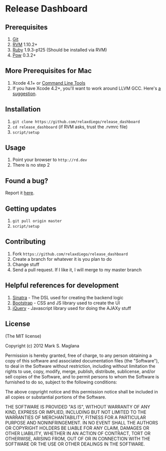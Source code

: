 Release Dashboard
=================

Prerequisites
-------------
1. [Git](http://git-scm.com)
2. [RVM](http://beginrescueend.com/) 1.10.2+
3. [Ruby](ruby-lang.org/) 1.9.3-p125 (Should be installed via RVM)
4. [Pow](http://pow.cx/) 0.3.2+

More Prerequisites for Mac
--------------------------
1. Xcode 4.1+ or [Command Line Tools](https://developer.apple.com/downloads/index.action)
2. If you have Xcode 4.2+, you'll want to work around LLVM GCC. Here's [a suggestion](http://www.relaxdiego.com/2012/02/using-gcc-when-xcode-43-is-installed.html).

Installation
------------
1. `git clone https://github.com/relaxdiego/release_dashboard`
2. `cd release_dashboard` (if RVM asks, trust the .rvmrc file)
3. `script/setup`

Usage
-----
1. Point your browser to `http://rd.dev`
2. There is no step 2

Found a bug?
------------
Report it [here](https://github.com/relaxdiego/release_dashboard/issues).

Getting updates
------------
1. `git pull origin master`
2. `script/setup`

Contributing
------------
1. Fork `https://github.com/relaxdiego/release_dashboard`
2. Create a branch for whatever it is you plan to do
3. Change stuff
4. Send a pull request. If I like it, I will merge to my master branch

Helpful references for development
----------------------------------
1. [Sinatra](http://www.sinatrarb.com/) - The DSL used for creating the backend logic
2. [Bootstrap](http://twitter.github.com/bootstrap) - CSS and JS library used to create the UI
3. [jQuery](http://jquery.com/) - Javascript library used for doing the AJAXy stuff

License
-------
(The MIT license)

Copyright (c) 2012 Mark S. Maglana

Permission is hereby granted, free of charge, to any person obtaining a copy of this software and associated documentation files (the "Software"), to deal in the Software without restriction, including without limitation the rights to use, copy, modify, merge, publish, distribute, sublicense, and/or sell copies of the Software, and to permit persons to whom the Software is furnished to do so, subject to the following conditions:

The above copyright notice and this permission notice shall be included in all copies or substantial portions of the Software.

THE SOFTWARE IS PROVIDED "AS IS", WITHOUT WARRANTY OF ANY KIND, EXPRESS OR IMPLIED, INCLUDING BUT NOT LIMITED TO THE WARRANTIES OF MERCHANTABILITY, FITNESS FOR A PARTICULAR PURPOSE AND NONINFRINGEMENT. IN NO EVENT SHALL THE AUTHORS OR COPYRIGHT HOLDERS BE LIABLE FOR ANY CLAIM, DAMAGES OR OTHER LIABILITY, WHETHER IN AN ACTION OF CONTRACT, TORT OR OTHERWISE, ARISING FROM, OUT OF OR IN CONNECTION WITH THE SOFTWARE OR THE USE OR OTHER DEALINGS IN THE SOFTWARE.